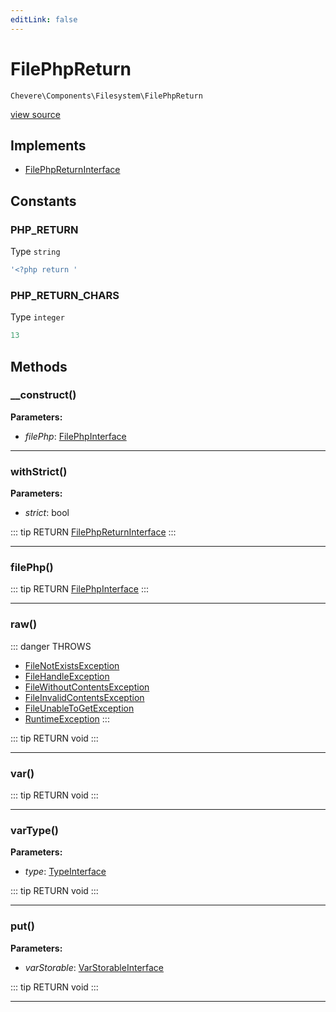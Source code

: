 ```yaml
---
editLink: false
---
```


# FilePhpReturn

`Chevere\Components\Filesystem\FilePhpReturn`

[view source](https://github.com/chevere/chevere/blob/master/src/Chevere/Components/Filesystem/FilePhpReturn.php)

## Implements

- [FilePhpReturnInterface](../../Interfaces/Filesystem/FilePhpReturnInterface.md)

## Constants

### PHP_RETURN

Type `string`

```php
'<?php return '
```

### PHP_RETURN_CHARS

Type `integer`

```php
13
```

## Methods

### __construct()

**Parameters:**

- *filePhp*: [FilePhpInterface](../../Interfaces/Filesystem/FilePhpInterface.md)

---

### withStrict()

**Parameters:**

- *strict*: bool

::: tip RETURN
[FilePhpReturnInterface](../../Interfaces/Filesystem/FilePhpReturnInterface.md)
:::

---

### filePhp()

::: tip RETURN
[FilePhpInterface](../../Interfaces/Filesystem/FilePhpInterface.md)
:::

---

### raw()

::: danger THROWS
- [FileNotExistsException](../../Exceptions/Filesystem/FileNotExistsException.md) 
- [FileHandleException](../../Exceptions/Filesystem/FileHandleException.md) 
- [FileWithoutContentsException](../../Exceptions/Filesystem/FileWithoutContentsException.md) 
- [FileInvalidContentsException](../../Exceptions/Filesystem/FileInvalidContentsException.md) 
- [FileUnableToGetException](../../Exceptions/Filesystem/FileUnableToGetException.md) 
- [RuntimeException](../../Exceptions/Core/RuntimeException.md) 
:::

::: tip RETURN
void
:::

---

### var()

::: tip RETURN
void
:::

---

### varType()

**Parameters:**

- *type*: [TypeInterface](../../Interfaces/Type/TypeInterface.md)

::: tip RETURN
void
:::

---

### put()

**Parameters:**

- *varStorable*: [VarStorableInterface](../../Interfaces/VarStorable/VarStorableInterface.md)

::: tip RETURN
void
:::

---

